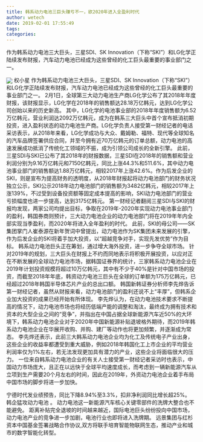 ```yaml
---
title: 韩系动力电池三巨头赚亏不一，欲2020年进入全盈利时代
author: wetech
date: 2019-02-01 17:55:49
tags: 
categories: 
---
```

作为韩系动力电池三大巨头，三星SDI、SK Innovation（下称“SKI”）和LG化学正陆续发布财报，汽车动力电池已经成为这些曾经的化工巨头最重要的事业部门之一。
<!-- more -->
<img align="center" border="0" src="https://imgcdn.yicai.com/uppics/images/2019/02/6b771debfdc082e821f657a33968a441.jpg" />
权小星
作为韩系动力电池三大巨头，三星SDI、SK Innovation（下称“SKI”）和LG化学正陆续发布财报，汽车动力电池已经成为这些曾经的化工巨头最重要的事业部门之一。
2月1日，全球第三大动力电池生产商LG化学公布了其2018年年度财报，该财报显示，LG化学在2018年的销售额达28.18万亿韩元，达到LG化学公司创始以来的历史新高。
其中，LG化学的电池事业部的2018年年度销售额为6.52万亿韩元，营业利润达2092万亿韩元，成为在韩系三大巨头中首个宣布抵消初期投资，进入盈利状态的动力电池生产商。LG化学负责人接受第一财经记者的电话采访表示，从2018年来看，LG化学成功与大众、戴姆勒、福特、现代等全球知名的汽车品牌签署供应合同，并至今拥有近70万亿韩元的订单总额，动力电池的高速发展成功抵消了传统化工领域的不振，成为引领公司成长的全新引擎。
此前，三星SDI与SKI已公布了其2018年的财报数据，三星SDI在2018年的销售额和营业利润分别为9.16万亿韩元和7150亿韩元，同比上涨44.3%和511.6%，其中动力电池事业部门的销售额达1.88万亿韩元，相较2017年上涨42.6%。作为后发企业的SKI，则是宣布为提高财务的透明度，从2018年财报起将动力电池部门的财务状况独立公示，SKI公示2018年动力电池部门的销售额为3482亿韩元，相较2017年上涨139%，不过受到设备投资额等固定成本提高的影响，SKI动力电池部门的营业亏损幅度也进一步提高，达到3175亿韩元。
第一财经记者翻阅三星SDI与SKI的财报均发现，两家公司均提出目标，争取在2019年-2020年实现动力电池事业部门的盈利，韩国券商则预计，三大动力电池企业的动力电池部门将在2019年年内全部实现当季盈利，而2020年将进入全年盈利的时代。
此前，SKI的母公司——SK集团掌门人崔泰源在新年贺词中曾提出，动力电池作为SK集团未来发展的引擎，作为后发企业的SKI将着手加大投资，以“超越竞争对手，实现先发优势”作为目标。
韩系动力电池巨头正在筹划，通过增大海外投资，进一步争夺全球市场。
针对2019年的规划，三大巨头在财报上不约而同地表示将积极开展投资，以应对正在不断发展的全球动力电池市场，据韩国证券界的统计，三家韩系动力电池企业在2019年计划投资规模将超过10万亿韩元，其中有不少于40%是针对中国市场的投资，而截至2018年年底，韩资动力电池三巨头在全球的订单额为175万亿韩元，已经超过2018年韩国半导体芯片产业的总出口额。
韩国新韩证券分析师李先烨告诉第一财经记者，虽然从财报来看，动力电池部门的盈利还说不上“丰厚”，但韩系企业加大投资的成果已经开始有所体现。
李先烨认为，在动力电池技术要求不断提高的情况下，动力电池市场也将经历低端产能的调整和淘汰，最终成为拥有技术和资本的大型企业之间的“竞争”，并指出在中国占据全球新能源汽车近50%的大环境下，韩系动力电池企业对于2020年中国新能源补贴退坡格外期待，而2019年韩系动力电池企业在华展开收购、并购、建厂等动作也将更加频繁，并逐渐成为常态。
李先烨还表示，此前三大韩系动力电池企业均为化工及传统电子产业出身，这些企业的收益率都遭受到重大威胁，例如2018年韩国化工上市企业的平均营业利润率仅为1%左右，若无法发现更加具有潜力的产业，这些企业将面临很大的压力。
一位来自韩系动力电池企业的有关人士接受第一财经记者采访时也表示，中国动力市场庞大，且正在以远快于全球平均速度成长，而考虑到一辆新能源汽车从立项到生产需要20个月左右的时间，因此在2019年，外资动力电池企业着手布局中国市场的脚步将进一步加快。
 
 
宁德时代发业绩预告，同比下降8.94%至3.3%，扣非净利润同比增长超25%。
韩企猛攻动力电池 。
动力电池这一新能源汽车核心关键零部件的洗牌大整合也不能避免。 
距离补贴完全退坡的时间越来越近，国际电池巨头纷纷投向中国市场，动力电池产业的竞争进一步加剧，电池行业也即将进入洗牌期。
远景集团与红杉资本中国基金签署战略合作协议,双方将联手培育智能物联网生态，推动产业和城市的数字智能化转型。

